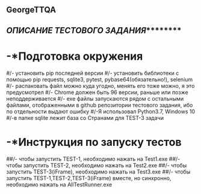 ## GeorgeTTQA
## *ОПИСАНИЕ ТЕСТОВОГО ЗАДАНИЯ*********

# -*Подготовка окружения
  #/- установить pip последней версии
  #/- установить библиотеки с помощью pip requests, sqlite3, pytest, pybase64(обязательно!), selenium
  #/- распаковать файл можно куда угодно, менять его тоже можно, я это предусмотрел
  #/- Chrome должен быть 96 версии, раньше или позже неподдерживается
  #/- exe файлы запускаются рядом с остальными файлами, отображенными в github репозитории тестового задания, 
  ибо по отдельности выдают ошибку
  #/-Я использовал Python3.7, Windows 10
  #/-в папке sqlite лежит база со Странами для TEST-3 задачи
# -*Инструкция по запуску тестов
  ##/- чтобы запустить TEST-1, необходимо нажать на Test1.exe
  ##/- чтобы запустить TEST-2, необходимо нажать на Test2.exe
  ##/- чтобы запустить TEST-3(iFrame), необходимо нажать на Test3.exe
  ##/- чтобы запустить TEST-1,TEST-2,TEST-3(iFrame) вместе, но синхронно, необходимо нажать на AllTestRunner.exe
  
